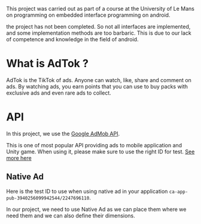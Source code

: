 This project was carried out as part of a course at the University of Le Mans on programming
on embedded interface programming on android.

the project has not been completed. So not all interfaces are implemented, and some implementation methods are too barbaric. 
This is due to our lack of competence and knowledge in the field of android.

# What is AdTok ?
AdTok is the TikTok of ads. Anyone can watch, like, share and comment on ads. 
By watching ads, you earn points that you can use to buy packs with exclusive ads and even rare ads to collect.


# API
In this project, we use the [Google AdMob API](https://developers.google.com/admob).

This is one of most popular API providing ads to mobile application and Unity game. When using it, please make sure to use the right ID for test. [See more here](https://developers.google.com/admob/android/test-ads)

## Native Ad
Here is the test ID to use when using native ad in your application `ca-app-pub-3940256099942544/2247696110`.

In our project, we need to use Native Ad as we can place them where we need them and we can also define their dimensions.
